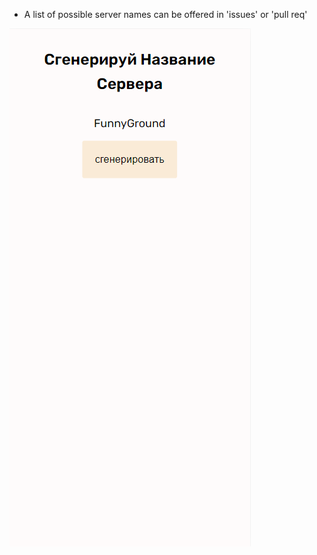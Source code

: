 - A list of possible server names can be offered in 'issues' or 'pull req'

![server-name-generator](https://github.com/iteplenky/server-name-generator/blob/main/server-name-generator.png)